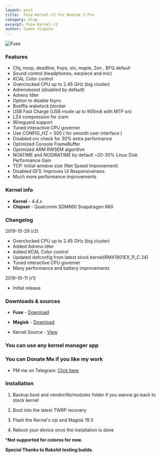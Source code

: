 ```yaml
---
layout: post
title:  Fuse-Kernel-r2 For Realme 2 Pro
category: blog
excerpt: Fuse-Kernel-r2
author: Samar Vispute
---
```


![Fuse](https://2.bp.blogspot.com/-S6utd9l5MWs/WakT7Iy6goI/AAAAAAAAFFY/3EUkZJsHDAMVud1QI8BlRS-UC9s7Ce8nQCLcBGAs/s640/fuse-asheville-logo-design.png)

### Features
* Cfq, noop, deadline, fiops, sio, maple, Zen , BFQ default
* Sound control (headphones, earpiece and mic)
* KCAL Color control
* Overclocked CPU up to 2.45 GHz (big cluster) 
* Adrenoboost (disabled by default)
* Adreno Idler
* Option to disable fsync
* Boeffla wakelock blocker
* USB Fast Charge (USB mode up to 900mA with MTP on)
* LZ4 compression for zram
* Wireguard support
* Tuned interactive CPU governer
* Use CONFIG_HZ = 300 ( for smooth user interface )
* Disabled crc check for 30% extra performance
* Optimized Console FrameBuffer
* Optimized ARM RWSEM algorithm 
* NOATIME and NODIRATIME by default ~20-30% Linux Disk Performance Gain
* TCP: Initial window size (Net Speed Improvement)
* Disabled GFS: Improves UI Responsiveness.
* Much more performance improvements

### Kernel info
* **Kernel** - 4.4.x
* **Chipset** - Qualcomm SDM660 Snapdragon 660

### Changelog
2019-10-29 (r2)
* Overclocked CPU up to 2.45 GHz (big cluster) 
* Added Adreno Idler
* Added KCAL Color control
* Updated defconfig from latest stock kernel(RMX1801EX_11_C.24)
* Tuned interactive CPU governer
* Many performance and battery improvements

2019-10-11 (r1)
* Initial release 

### Downloads & sources
* **Fuse** - [Download](https://www.androidfilehost.com/?fid=4349826312261609364)
* **Magisk** - [Download](https://github.com/topjohnwu/Magisk/releases/tag/v19.3)

* Kernel Source - [View](https://github.com/SamarV-121/android_kernel_oppo_sdm660)

### You can use any kernel manager app

### You can Donate Me if you like my work
* PM me on Telegram: [Click here](https://web.telegram.org/#/im?p=@SamarV121)

### Installation
1) Backup boot and vendor/lib/modules folder if you wanna go back to stock kernel

2) Boot into the latest TWRP recovery

3) Flash the Kernel's zip and Magisk 19.3

4) Reboot your device once the installation is done

***Not supported for coloros for now.**

**Special Thanks to Rakshit testing builds.**

